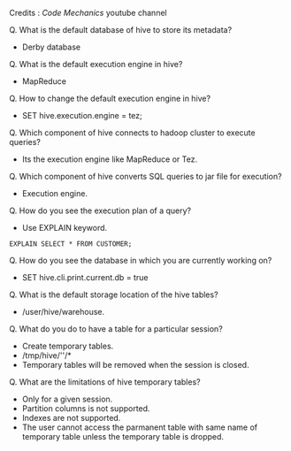 Credits : *Code Mechanics* youtube channel

Q. What is the default database of hive to store its metadata?
- Derby database

Q. What is the default execution engine in hive?
- MapReduce

Q. How to change the default execution engine in hive?
- SET hive.execution.engine = tez;

Q. Which component of hive connects to hadoop cluster to execute queries?
- Its the execution engine like MapReduce or Tez.

Q. Which component of hive converts SQL queries to jar file for execution?
- Execution engine.

Q. How do you see the execution plan of a query?
- Use EXPLAIN keyword.
```
EXPLAIN SELECT * FROM CUSTOMER;
```
Q. How do you see the database in which you are currently working on?
- SET hive.cli.print.current.db = true

Q. What is the default storage location of the hive tables?
- /user/hive/warehouse.

Q. What do you do to have a table for a particular session?
- Create temporary tables.
- /tmp/hive/'<user>'/*
- Temporary tables will be removed when the session is closed.

Q. What are the limitations of hive temporary tables?
- Only for a given session.
- Partition columns is not supported.
- Indexes are not supported.
- The user cannot access the parmanent table with same name of temporary table unless the temporary table is dropped.


